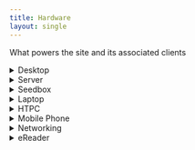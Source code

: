 ```yaml
---
title: Hardware
layout: single
---
```


What powers the site and its associated clients

<details><summary>Desktop</summary>
<ul>
<li>CPU: Intel Core i5 7600 @ 3.50 Ghz</li>
<li>CPU Cooler: Noctua NH-L9i</li>
<li>RAM: 2x Crucial 8GB DDR4 @ 2400 MHz</li>
<li>Motherboard: ASRock Z270M-ITX/ac</li>
<li>Storage: 2TB WDS200T2B0B SSD</li>
<li>GPU: Sapphire Pulse RX580 8GB</li>
<li>PSU: Corsair SF450 450W Modular 80+ Gold PSU</li>
<li>Case: DAN Case A4-SFX v2</li>
<li>Monitors: 2x Iiyama ProLite E2710HDS</li>
<li>OS: Microsoft Windows 10 Pro N Version 2004</li>
<li>Keyboard: Rosewill-RK-9000V2 Cherry MX Brown</li>
<li>Mouse: Zowie S2</li>
<li>Headset: SteelSeries Arctis 3</li>
<li>Scanner: Fujitsu ScanSnap iX500</li>
<li>UserBenchmark: <a href="https://www.userbenchmark.com/UserRun/39415002">Results</a></li>
</ul>
</details>

<details><summary>Server</summary>
<ul>
<li>CPU: Intel Xeon Processor (Skylake)</li>
<li>RAM: 2GB</li>
<li>Storage: 20GB SSD</li>
<li>OS: Debian 10 x86_64</li>
<li>Provider: Hetzner</li>
</ul>
</details>

<details><summary>Seedbox</summary>
<ul>
<li>Storage: 300GB</li>
<li>Provider: Seedbox.io</li>
</ul>
</details>

<details><summary>Laptop</summary>
<ul>
<li>Model: Lenovo Thinkpad x230t</li>
<li>CPU: Intel i5-3320M</li>
<li>RAM: 2x 8GB</li>
<li>Storage: 120GB SSD</li>
<li>OS: ArchLinux</li>
</ul>
</details>

<details><summary>HTPC</summary>
<ul>
<li>Hardware: Intel NUC NUC5i3RYH</li>
<li>CPU: Intel i3-5010U</li>
<li>Storage: 120GB SSD</li>
<li>OS: ArchLinux</li>
<li>Television: Sony 42"</li>
<li>Other Hardware: Intel NUC HDMI-CEC Adapter</li>
<li>Controller: Sony DualShock 4</li>
</ul>
</details>

<details><summary>Mobile Phone</summary>
<ul>
<li>Phone: Google Pixel 4</li>
<li>OS: Lineage OS</li>
</ul>
</details>

<details><summary>Networking</summary>
<ul>
<li>Modem: Virgin Media Superhub</li>
<li>Internet: Virgin Media 100Mbps</li>
<li>Router: Ubiquiti Edgerouter Lite</li>
<li>Switch: Netgear 8 Port Gigabit</li>
<li>Access Point: TP-Link TL-WA801ND v3</li>
</ul>
</details>

<details><summary>eReader</summary>
<ul>
<li>Hardware: Kindle Paperwhite PQ94WIF 32GB (Jailbroken)</li>
</ul>
</details>
